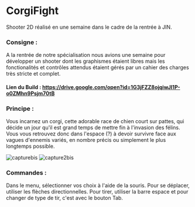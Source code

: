 # CorgiFight
Shooter 2D réalisé en une semaine dans le cadre de la rentrée à JIN.

### Consigne :
A la rentrée de notre spécialisation nous avions une semaine pour développer un shooter dont les graphismes étaient libres mais les fonctionalités et contrôles attendus étaient gérés par un cahier des charges très stricte et complet.

#### Lien du Build : https://drive.google.com/open?id=1G3jFZZ8ojqiwJI1P-o0ZMhn9Psjm70tB

### Principe :
Vous incarnez un corgi, cette adorable race de chien court sur pattes, qui décide un jour qu'il est grand temps de mettre fin à l'invasion des félins. Vous vous retrouvez donc dans l'espace (?) à devoir survivre face aux vagues d'ennemis variés, en nombre précis ou simplement le plus longtemps possible.

![capturebis](https://user-images.githubusercontent.com/43514153/47259495-6d6a1e00-d4aa-11e8-933b-9b422d7d0fa0.png)
![capture2bis](https://user-images.githubusercontent.com/43514153/47259545-ebc6c000-d4aa-11e8-86a4-9a5978d02590.png)

### Commandes :
Dans le menu, sélectionner vos choix à l'aide de la souris.
Pour se déplacer, utiliser les flèches directionnelles. 
Pour tirer, utiliser la barre espace et pour changer de type de tir, c'est avec le bouton Tab.
